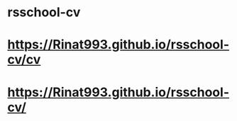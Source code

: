 # rsschool-cv
# https://Rinat993.github.io/rsschool-cv/cv
# https://Rinat993.github.io/rsschool-cv/
